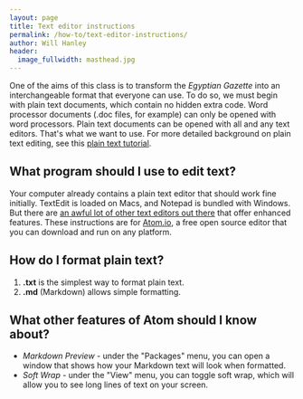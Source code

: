 ```yaml
---
layout: page
title: Text editor instructions
permalink: /how-to/text-editor-instructions/
author: Will Hanley
header:
  image_fullwidth: masthead.jpg
---
```

One of the aims of this class is to transform the *Egyptian Gazette* into an interchangeable format that everyone can use. To do so, we must begin with plain text documents, which contain no hidden extra code. Word processor documents (.doc files, for example) can only be opened with word processors. Plain text documents can be opened with all and any text editors. That's what we want to use. For more detailed background on plain text editing, see this [plain text tutorial](http://programminghistorian.org/lessons/sustainable-authorship-in-plain-text-using-pandoc-and-markdown).

## What program should I use to edit text?

Your computer already contains a plain text editor that should work fine initially. TextEdit is loaded on Macs, and Notepad is bundled with Windows. But there are [an awful lot of other text editors out there](https://en.wikipedia.org/wiki/Comparison_of_text_editors) that offer enhanced features. These instructions are for [Atom.io](https://atom.io/), a free open source editor that you can download and run on any platform.

## How do I format plain text?

1. **.txt** is the simplest way to format plain text.
2. **.md** (Markdown) allows simple formatting.

## What other features of Atom should I know about?

- *Markdown Preview* - under the "Packages" menu, you can open a window that shows how your Markdown text will look when formatted.
- *Soft Wrap* - under the "View" menu, you can toggle soft wrap, which will allow you to see long lines of text on your screen.
